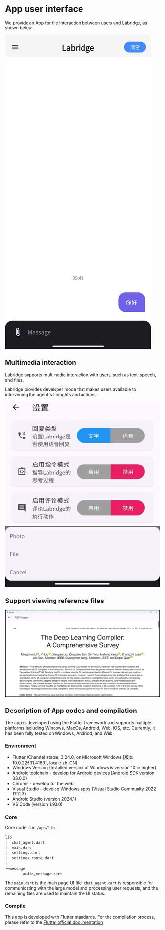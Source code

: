 # App user interface

We provide an App for the interaction between users and Labridge, as shown below.

![App交互界面](./images/app_interface.jpg)

## Multimedia interaction

Labridge supports multimedia interaction with users, such as text, speech, and files.

Labridge provides developer mode that makes users available to intervening the agent's thoughts and actions.

![App interface1](./images/app_settings.jpg)
![App interface2](./images/app_files.jpg)

## Support viewing reference files

![App viewer](./images/app_viewer.png)

## Description of App codes and compilation

The app is developed using the Flutter framework and supports multiple platforms including Windows, MacOs, Android, Web, iOS, etc. Currently, it has been fully tested on Windows, Andriod, and Web.

### Environment

- Flutter (Channel stable, 3.24.0, on Microsoft Windows [版本 10.0.22631.4169], locale zh-CN)
- Windows Version (Installed version of Windows is version 10 or higher)
- Android toolchain - develop for Android devices (Android SDK version 33.0.0)
- Chrome - develop for the web
- Visual Studio - develop Windows apps (Visual Studio Community 2022 17.11.3)
- Android Studio (version 2024.1)
- VS Code (version 1.93.0)

### Core

Core code is in `/app/lib`:

```sh
lib
│  chat_agent.dart
│  main.dart
│  settings.dart
│  settings_route.dart
│
└─message
        audio_message.dart
```

The `main.dart` is the main page UI file, `chat_agent.dart` is responsible for communicating with the large model and processing user requests, and the remaining files are used to maintain the UI status.

### Compile

This app is developed with Flutter standards. For the compilation process, please refer to the [Flutter official documentation](https://docs.flutter.dev/deployment/android)
